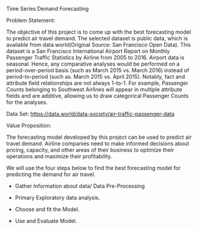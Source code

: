 Time Series Demand Forecasting

Problem Statement:

The objective of this project is to come up with the best forecasting model to predict air travel demand. The selected dataset is public data, which is available from data.world(Original Source: San Francisco Open Data). This dataset is a San Francisco International Airport Report on Monthly Passenger Traffic Statistics by Airline from 2005 to 2016. Airport data is seasonal. Hence, any comparative analyses would be performed on a period-over-period basis (such as March 2015 vs. March 2016) instead of period-to-period (such as. March 2015 vs. April 2015). Notably, fact and attribute field relationships are not always 1-to-1. For example, Passenger Counts belonging to Southwest Airlines will appear in multiple attribute fields and are additive, allowing us to draw categorical Passenger Counts for the analyses.

Data Set:
https://data.world/data-society/air-traffic-passenger-data

Value Proposition: 

The forecasting model developed by this project can be used to predict air travel demand. Airline companies need to make informed decisions about pricing, capacity, and other areas of their business to optimize their operations and maximize their profitability. 

We will use the four steps below to find the best forecasting model for predicting the demand for air travel.

- Gather Information about data/ Data Pre-Processing

- Primary Exploratory data analysis.

- Choose and fit the Model. 

- Use and Evaluate Model.
